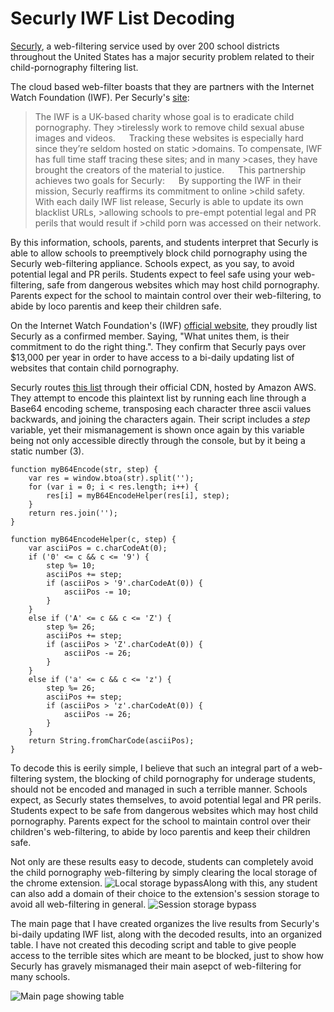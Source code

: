 # Securly IWF List Decoding
[Securly](https://www.securly.com/), a web-filtering service used by over 200 school districts throughout the United States has a major security problem related to their child-pornography filtering list.

The cloud based web-filter boasts that they are partners with the Internet Watch Foundation (IWF). Per Securly's [site](https://blog.securly.com/2016/06/29/meet-our-new-partners-ikeepsafe-the-internet-watch-foundation/): 

> The IWF is a UK-based charity whose goal is to eradicate child pornography. They >tirelessly work to remove child sexual abuse images and videos.
>  
>Tracking these websites is especially hard since they’re seldom hosted on static >domains. To compensate, IWF has full time staff tracing these sites; and in many >cases, they have brought the creators of the material to justice.
> 
>This partnership achieves two goals for Securly:
> 
>By supporting the IWF in their mission, Securly reaffirms its commitment to online >child safety.
>With each daily IWF list release, Securly is able to update its own blacklist URLs, >allowing schools to pre-empt potential legal and PR perils that would result if >child porn was accessed on their network.

By this information, schools, parents, and students interpret that Securly is able to allow schools to preemptively block child pornography using the Securly web-filtering appliance. Schools expect, as you say, to avoid potential legal and PR perils. Students expect to feel safe using your web-filtering, safe from dangerous websites which may host child pornography. Parents expect for the school to maintain control over their web-filtering, to abide by loco parentis and keep their children safe.

On the Internet Watch Foundation's (IWF) [official website](https://www.iwf.org.uk/become-a-member/join-us/our-members), they proudly list Securly as a confirmed member. Saying, "What unites them, is their commitment to do the right thing.". They confirm that Securly pays over $13,000 per year in order to have access to a bi-daily updating list of websites that contain child pornography.

Securly routes [this list](http://cdn1.securly.com/iwf-encode.txt) through their official CDN, hosted by Amazon AWS. They attempt to encode this plaintext list by running each line through a Base64 encoding scheme, transposing each character three ascii values backwards, and joining the characters again. Their script includes a *step* variable, yet their mismanagement is shown once again by this variable being not only accessible directly through the console, but by it being a static number (3).

~~~~
function myB64Encode(str, step) {
	var res = window.btoa(str).split('');
	for (var i = 0; i < res.length; i++) {
		res[i] = myB64EncodeHelper(res[i], step);
	}
	return res.join('');
}

function myB64EncodeHelper(c, step) {
	var asciiPos = c.charCodeAt(0);
	if ('0' <= c && c <= '9') {
		step %= 10;
		asciiPos += step;
		if (asciiPos > '9'.charCodeAt(0)) {
			asciiPos -= 10;
		}
	}
	else if ('A' <= c && c <= 'Z') {
		step %= 26;
		asciiPos += step;
		if (asciiPos > 'Z'.charCodeAt(0)) {
			asciiPos -= 26;
		}
	}
	else if ('a' <= c && c <= 'z') {
		step %= 26;
		asciiPos += step;
		if (asciiPos > 'z'.charCodeAt(0)) {
			asciiPos -= 26;
		}
	}
	return String.fromCharCode(asciiPos);
}
~~~~

To decode this is eerily simple,  I believe that such an integral part of a web-filtering system, the blocking of child pornography for underage students, should not be encoded and managed in such a terrible manner. Schools expect, as Securly states themselves, to avoid potential legal and PR perils. Students expect to be safe from dangerous websites which may host child pornography. Parents expect for the school to maintain control over their children's web-filtering, to abide by loco parentis and keep their children safe.

Not only are these results easy to decode, students can completely avoid the child pornography web-filtering by simply clearing the local storage of the chrome extension. 
![Local storage bypass](http://i.imgur.com/MiUiilo.png "Local storage bypass")Along with this, any student can also add a domain of their choice to the extension's session storage to avoid all web-filtering in general.
![Session storage bypass](http://i.imgur.com/GHJGDFi.png "Session storage bypass")


The main page that I have created organizes the live results from Securly's bi-daily updating IWF list, along with the decoded results, into an organized table. I have not created this decoding script and table to give people access to the terrible sites which are meant to be blocked, just to show how Securly has gravely mismanaged their main asepct of web-filtering for many schools.

![Main page showing table](http://i.imgur.com/FBuCXZC.png "Main page showng table")

